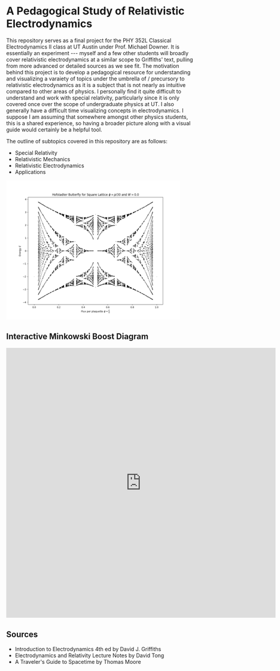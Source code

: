 ﻿# A Pedagogical Study of Relativistic Electrodynamics

 This repository serves as a final project for the PHY 352L Classical Electrodynamics II class at UT Austin under Prof. Michael Downer. It is essentially an experiment --- myself and a few other students will broadly cover relativistic electrodynamics at a similar scope to Griffiths' text, pulling from more advanced or detailed sources as we see fit. The motivation behind this project is to develop a pedagogical resource for understanding and visualizing a varaiety of topics under the umbrella of / precursory to relativistic electrodynamics as it is a subject that is not nearly as intuitive compared to other areas of physics. I personally find it quite difficult to understand and work with special relativity, particularly since it is only covered once over the scope of undergraduate physics at UT. I also generally have a difficult time visualizing concepts in electrodynamics. I suppose I am assuming that somewhere amongst other physics students, this is a shared experience, so having a broader picture along with a visual guide would certainly be a helpful tool. 

 The outline of subtopics covered in this repository are as follows:

 - Special Relativity
 - Relativistic Mechanics
 - Relativistic Electrodynamics
 - Applications

<img width="465" alt="superconductivity_chart" src="https://github.com/amalbumbia/EuclideanLattices/blob/5e534e064bba6abd516db0883ac352edf4f08079/plots/Square/No_Disorder/t1_maxq30/Hofstadter_Butterfly.png">

## Interactive Minkowski Boost Diagram

<p align="center">
  <iframe
    src="https://github.com/amalbumbia/Electrodynamics_and_Relativity/blob/main/minkowski_boost.html"
    width="720" height="720"
    frameborder="0"
    sandbox="allow-scripts allow-same-origin">
  </iframe>
</p>


## Sources

- Introduction to Electrodynamics 4th ed by David J. Griffiths
- Electrodynamics and Relativity Lecture Notes by David Tong
- A Traveler's Guide to Spacetime by Thomas Moore
